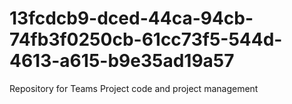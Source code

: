 # 13fcdcb9-dced-44ca-94cb-74fb3f0250cb-61cc73f5-544d-4613-a615-b9e35ad19a57
Repository for Teams Project code and project management
